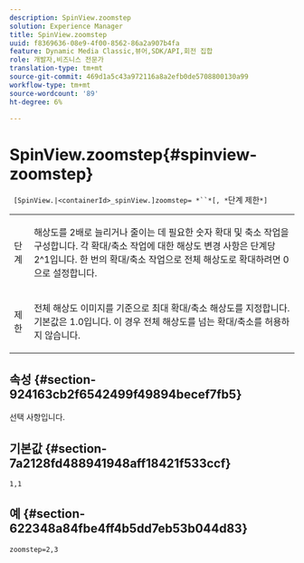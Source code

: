 ```yaml
---
description: SpinView.zoomstep
solution: Experience Manager
title: SpinView.zoomstep
uuid: f8369636-08e9-4f00-8562-86a2a907b4fa
feature: Dynamic Media Classic,뷰어,SDK/API,회전 집합
role: 개발자,비즈니스 전문가
translation-type: tm+mt
source-git-commit: 469d1a5c43a972116a8a2efb0de5708800130a99
workflow-type: tm+mt
source-wordcount: '89'
ht-degree: 6%

---
```



# SpinView.zoomstep{#spinview-zoomstep}

` [SpinView.|<containerId>_spinView.]zoomstep= *``*[, *`단계 제한`*]`

<table id="table_1D425B7685D448459CD3FE8D683C813C"> 
 <tbody> 
  <tr> 
   <td colname="col1"> <p> <span class="codeph"><span class="varname"> 단계</span></span> </p> </td> 
   <td colname="col2"> <p> 해상도를 2배로 늘리거나 줄이는 데 필요한 숫자 확대 및 축소 작업을 구성합니다. 각 확대/축소 작업에 대한 해상도 변경 사항은 단계당 2^1입니다. 한 번의 확대/축소 작업으로 전체 해상도로 확대하려면 <span class="codeph"> 0</span>으로 설정합니다. </p> </td> 
  </tr> 
  <tr> 
   <td colname="col1"> <p> <span class="codeph"><span class="varname"> 제한</span></span> </p> </td> 
   <td colname="col2"> <p> 전체 해상도 이미지를 기준으로 최대 확대/축소 해상도를 지정합니다. 기본값은 <span class="codeph"> 1.0</span>입니다. 이 경우 전체 해상도를 넘는 확대/축소를 허용하지 않습니다. </p> </td> 
  </tr> 
 </tbody> 
</table>

## 속성 {#section-924163cb2f6542499f49894becef7fb5}

선택 사항입니다.

## 기본값 {#section-7a2128fd488941948aff18421f533ccf}

`1,1`

## 예 {#section-622348a84fbe4ff4b5dd7eb53b044d83}

`zoomstep=2,3`
